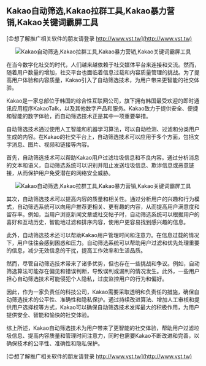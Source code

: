 ## **Kakao自动筛选,Kakao拉群工具,Kakao暴力营销,Kakao关键词霸屏工具**

[😍想了解推广相关软件的朋友请登录 http://www.vst.tw](http://www.vst.tw)

 <center><img src="https://vst.tw/MP4/tuiguang/png/2.png" alt="Kakao自动筛选,Kakao拉群工具,Kakao暴力营销,Kakao关键词霸屏工具"></center>

在当今数字化社交的时代，人们越来越依赖于社交媒体平台来连接和交流。然而，随着用户数量的增加，社交平台也面临着信息过载和内容质量管理的挑战。为了提高用户体验和内容质量，Kakao引入了自动筛选技术，为用户带来更智能的社交体验。

Kakao是一家总部位于韩国的综合性互联网公司，旗下拥有韩国最受欢迎的即时通讯应用程序KakaoTalk，以及其他数字产品和服务。Kakao致力于提供安全、便捷和智能的数字体验，而自动筛选技术正是其中一项重要举措。

自动筛选技术通过使用人工智能和机器学习算法，可以自动检测、过滤和分类用户生成的内容。在Kakao的社交平台上，自动筛选技术可以应用于多个方面，包括文字消息、图片、视频和链接等内容。

首先，自动筛选技术可以帮助Kakao用户过滤垃圾信息和不良内容。通过分析消息的文本和语义，自动筛选系统可以识别并阻止发送垃圾信息、欺诈信息或恶意链接，从而保护用户免受潜在的网络安全威胁。

 <center><img src="https://vst.tw/MP4/tuiguang/png/3.png" alt="Kakao自动筛选,Kakao拉群工具,Kakao暴力营销,Kakao关键词霸屏工具"></center>

其次，自动筛选技术可以提高内容的质量和相关性。通过分析用户的兴趣和行为模式，自动筛选系统可以向用户推荐更相关、更有趣的内容，从而提高用户满意度和留存率。例如，当用户浏览新闻文章或社交帖子时，自动筛选系统可以根据用户的喜好和互动历史，智能地过滤和排序内容，使用户更容易找到感兴趣的信息。

此外，自动筛选技术还可以帮助Kakao用户管理时间和注意力。在信息过载的情况下，用户往往会感到困惑和压力。自动筛选系统可以帮助用户过滤和优先处理重要的信息，减少无效信息的干扰，提高工作效率和生活品质。

然而，尽管自动筛选技术带来了诸多优势，但也存在一些挑战和争议。例如，自动筛选算法可能存在偏见和错误判断，导致误判或漏判的情况发生。此外，一些用户担心自动筛选技术可能侵犯个人隐私，过度监控用户的行为和偏好。

因此，作为一家负责任的科技公司，Kakao需要采取透明和负责任的措施，确保自动筛选技术的公平性、准确性和隐私保护。通过持续改进算法、增加人工审核和提供用户选择权等方式，Kakao可以确保自动筛选技术发挥最大的积极作用，为用户提供安全、智能和愉快的社交体验。

综上所述，Kakao自动筛选技术为用户带来了更智能的社交体验，帮助用户过滤垃圾信息、提高内容质量和管理时间注意力，同时也需要Kakao不断改进和完善，以确保技术的公平性、准确性和隐私保护。

[😍想了解推广相关软件的朋友请登录 http://www.vst.tw](http://www.vst.tw)



